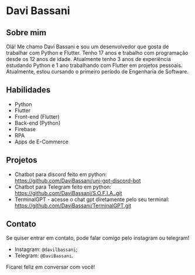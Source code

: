 # Davi Bassani

## Sobre mim
Olá! Me chamo Davi Bassani e sou um desenvolvedor que gosta de trabalhar com Python e Flutter. Tenho 17 anos e trabalho com programação desde os 12 anos de idade. Atualmente tenho 3 anos de experiência estudando Python e 1 ano trabalhando com Flutter em projetos pessoais. Atualmente, estou cursando o primeiro período de Engenharia de Software.

## Habilidades
- Python
- Flutter
- Front-end (Flutter)
- Back-end (Python)
- Firebase
- RPA
- Apps de E-Commerce

## Projetos
- Chatbot para discord feito em python: https://github.com/DaviBassani/uni-gpt-discord-bot
- Chatbot para Telegram feito em python: https://github.com/DaviBassani/S.O.F.I.A..git
- TerminalGPT - acesse o chat gpt diretamente pelo seu terminal: https://github.com/DaviBassani/TerminalGPT.git

## Contato
Se quiser entrar em contato, pode falar comigo pelo instagram ou telegram!

- Instagram: ``@davilbassani``; 
- Telegram: ``@DaviBassani``. 

Ficarei feliz em conversar com você!
